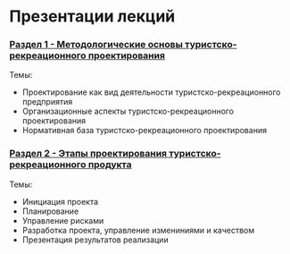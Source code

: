 # Презентации лекций
### [Раздел 1 - Методологические основы туристско-рекреационного проектирования](https://github.com/SergeyZayakin/course_trd/blob/main/%D0%9B%D0%B5%D0%BA%D1%86%D0%B8%D0%B8/%D0%A2%D1%83%D1%80%D0%B8%D1%81%D1%82%D1%81%D0%BA%D0%BE-%20%D1%80%D0%B5%D0%BA%D1%80%D0%B5%D0%B0%D1%86%D0%B8%D0%BE%D0%BD%D0%BD%D0%BE%D0%B5%20%20%D0%BF%D1%80%D0%B5%D0%BA%D1%82%D0%B8%D1%80%D0%BE%D0%B2%D0%B0%D0%BD%D0%B8%D0%B5%20%D0%A71%20%D1%821-3.pdf)   
Темы:   
* Проектирование как вид деятельности туристско-рекреационного предприятия    
* Организационные аспекты туристско-рекреационного проектирования  
* Нормативная база туристско-рекреационного проектирования
 
    
### [Раздел 2 - Этапы проектирования туристско-рекреационного продукта](https://github.com/SergeyZayakin/course_trd/blob/main/%D0%9B%D0%B5%D0%BA%D1%86%D0%B8%D0%B8/%D0%A2%D1%83%D1%80%D0%B8%D1%81%D1%82%D1%81%D0%BA%D0%BE-%D1%80%D0%B5%D0%BA%D1%80%D0%B5%D0%B0%D1%86%D0%B8%D0%BE%D0%BD%D0%BD%D0%BE%D0%B5%20%20%D0%BF%D1%80%D0%B5%D0%BA%D1%82%D0%B8%D1%80%D0%BE%D0%B2%D0%B0%D0%BD%D0%B8%D0%B5%20%D0%A72%20%D1%824-9.pdf)     
Темы:     
* Инициация проекта    
* Планирование   
* Управление рисками    
* Разработка проекта, управление измениниями и качеством      
* Презентация результатов реализации
